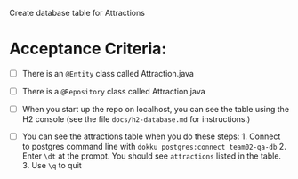 Create database table for Attractions


# Acceptance Criteria:

- [ ] There is an `@Entity` class called Attraction.java
- [ ] There is a `@Repository` class called Attraction.java
- [ ] When you start up the repo on localhost, you can see the table
      using the H2 console (see the file `docs/h2-database.md` for 
      instructions.)
- [ ] You can see the attractions table when you do these steps:
      1. Connect to postgres command line with 
         ```
         dokku postgres:connect team02-qa-db
         ```
      2. Enter `\dt` at the prompt. You should see
         `attractions` listed in the table.
      3. Use `\q` to quit


